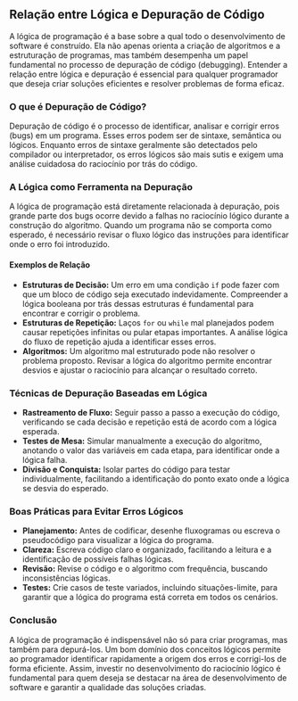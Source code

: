 
## Relação entre Lógica e Depuração de Código

A lógica de programação é a base sobre a qual todo o desenvolvimento de software é construído. Ela não apenas orienta a criação de algoritmos e a estruturação de programas, mas também desempenha um papel fundamental no processo de depuração de código (debugging). Entender a relação entre lógica e depuração é essencial para qualquer programador que deseja criar soluções eficientes e resolver problemas de forma eficaz.

### O que é Depuração de Código?

Depuração de código é o processo de identificar, analisar e corrigir erros (bugs) em um programa. Esses erros podem ser de sintaxe, semântica ou lógicos. Enquanto erros de sintaxe geralmente são detectados pelo compilador ou interpretador, os erros lógicos são mais sutis e exigem uma análise cuidadosa do raciocínio por trás do código.

### A Lógica como Ferramenta na Depuração

A lógica de programação está diretamente relacionada à depuração, pois grande parte dos bugs ocorre devido a falhas no raciocínio lógico durante a construção do algoritmo. Quando um programa não se comporta como esperado, é necessário revisar o fluxo lógico das instruções para identificar onde o erro foi introduzido.

#### Exemplos de Relação

- **Estruturas de Decisão:** Um erro em uma condição `if` pode fazer com que um bloco de código seja executado indevidamente. Compreender a lógica booleana por trás dessas estruturas é fundamental para encontrar e corrigir o problema.
- **Estruturas de Repetição:** Laços `for` ou `while` mal planejados podem causar repetições infinitas ou pular etapas importantes. A análise lógica do fluxo de repetição ajuda a identificar esses erros.
- **Algoritmos:** Um algoritmo mal estruturado pode não resolver o problema proposto. Revisar a lógica do algoritmo permite encontrar desvios e ajustar o raciocínio para alcançar o resultado correto.

### Técnicas de Depuração Baseadas em Lógica

- **Rastreamento de Fluxo:** Seguir passo a passo a execução do código, verificando se cada decisão e repetição está de acordo com a lógica esperada.
- **Testes de Mesa:** Simular manualmente a execução do algoritmo, anotando o valor das variáveis em cada etapa, para identificar onde a lógica falha.
- **Divisão e Conquista:** Isolar partes do código para testar individualmente, facilitando a identificação do ponto exato onde a lógica se desvia do esperado.

### Boas Práticas para Evitar Erros Lógicos

- **Planejamento:** Antes de codificar, desenhe fluxogramas ou escreva o pseudocódigo para visualizar a lógica do programa.
- **Clareza:** Escreva código claro e organizado, facilitando a leitura e a identificação de possíveis falhas lógicas.
- **Revisão:** Revise o código e o algoritmo com frequência, buscando inconsistências lógicas.
- **Testes:** Crie casos de teste variados, incluindo situações-limite, para garantir que a lógica do programa está correta em todos os cenários.

### Conclusão

A lógica de programação é indispensável não só para criar programas, mas também para depurá-los. Um bom domínio dos conceitos lógicos permite ao programador identificar rapidamente a origem dos erros e corrigi-los de forma eficiente. Assim, investir no desenvolvimento do raciocínio lógico é fundamental para quem deseja se destacar na área de desenvolvimento de software e garantir a qualidade das soluções criadas.
```
